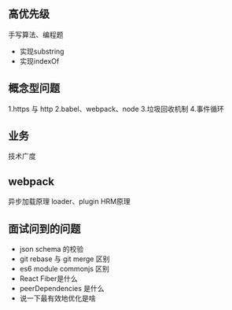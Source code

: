 ## 高优先级
手写算法、编程题
- 实现substring
- 实现indexOf

## 概念型问题
1.https 与 http
2.babel、webpack、node
3.垃圾回收机制
4.事件循环

## 业务
技术广度

## webpack
异步加载原理
loader、plugin
HRM原理


## 面试问到的问题
- json schema 的校验
- git rebase 与 git merge 区别
- es6 module commonjs 区别
- React Fiber是什么
- peerDependencies 是什么
- 说一下最有效地优化是啥

## 